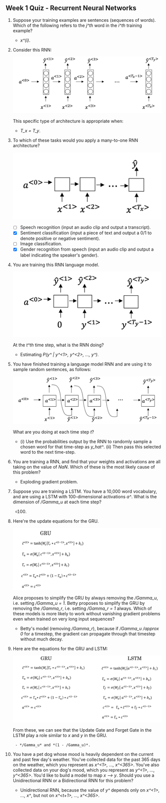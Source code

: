 ## Week 1 Quiz - Recurrent Neural Networks

1. Suppose your training examples are sentences (sequences of words). Which of
the following refers to the *j^th* word in the *i^th* training example?

    - *x^(i)<j>*.

2. Consider this RNN:

    ![rnn](images/rnn.png)

    This specific type of architecture is appropriate when:

    - *T_x = T_y*.

3. To which of these tasks would you apply a many-to-one RNN architecture?

    ![many-to-one](images/many-to-one.png)

    - [ ] Speech recognition (input an audio clip and output a transcript).
    - [x] Sentiment classification (input a piece of text and output a 0/1 to
      denote positive or negative sentiment).
    - [ ] Image classification.
    - [x] Gender recognition from speech (input an audio clip and output a label
      indicating the speaker's gender).

4. You are training this RNN language model.

    ![language-model](images/language-model.png)

    At the *t^th* time step, what is the RNN doing?

    - Estimating *P(y^<t> | y^<1>, y^<2>, ..., y^<t-1>)*.

5. You have finished training a language model RNN and are using it to sample
random sentences, as follows:

    ![random-sentences](images/sentence-sampling.png)

    What are you doing at each time step *t*?

    - (i) Use the probabilities output by the RNN to randomly sample a chosen
      word for that time-step as *y_hat^<t>*. (ii) Then pass this selected word
      to the next time-step.

6. You are training a RNN, and find that your weights and activations are all
taking on the value of *NaN*. Which of these is the most likely cause of this
problem?

    - Exploding gradient problem.

7. Suppose you are training a LSTM. You have a 10,000 word vocabulary, and are
using a LSTM with 100-dimensional activations *a^<t>*. What is the dimension of
*/Gamma_u* at each time step?

    - 100.

8. Here're the update equations for the GRU.

    ![gru-update](images/gru-update.png)

    Alice proposes to simplify the GRU by always removing the */Gamma_u*, i.e.
    setting */Gamma_u = 1*. Betty proposes to simplify the GRU by removing the
    */Gamma_r*, i.e. setting */Gamma_r = 1* always. Which of these models is more
    likely to work without vanishing gradient problems even when trained on very
    long input sequences?

    - Betty's model (removing */Gamma_r*), because if */Gamma_u /approx 0* for a
      timestep, the gradient can propagate through that timestep without much
      decay.

9. Here are the equations for the GRU and LSTM:

    ![lstm-update](images/lstm-update.png)

    From these, we can see that the Update Gate and Forget Gate in the LSTM play
    a role similar to *x* and *y* in the GRU.

        - */Gamma_u* and *(1 - /Gamma_u)*.

10. You have a pet dog whose mood is heavily dependent on the current and past
few day's weather. You've collected data for the past 365 days on the weather,
which you represent as *x^<1>, ..., x^<365>*. You've also collected data on your
dog's mood, which you represent as *y^<1>, ..., y^<365>*. You'd like to build
a model to map *x --> y*. Should you use a Unidirectional RNN or a Bidirectional
RNN for this problem?

    - Unidirectional RNN, because the value of *y^<t>* depends only on *x^<1>,
      ..., x^<t>*, but not on *x^<t+1>, ..., x^<365>*.
